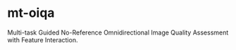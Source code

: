 # mt-oiqa
Multi-task Guided No-Reference Omnidirectional Image Quality Assessment with Feature Interaction.
